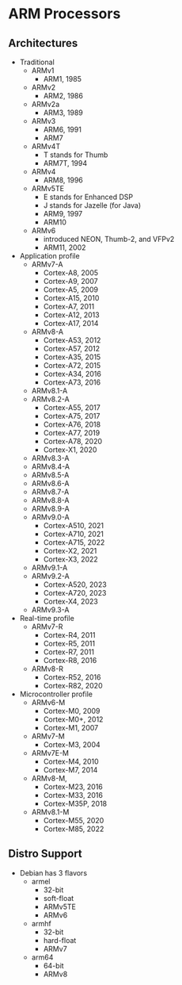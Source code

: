 ARM Processors
==============

## Architectures

- Traditional
  - ARMv1
    - ARM1, 1985
  - ARMv2
    - ARM2, 1986
  - ARMv2a
    - ARM3, 1989
  - ARMv3
    - ARM6, 1991
    - ARM7
  - ARMv4T
    - T stands for Thumb
    - ARM7T, 1994
  - ARMv4
    - ARM8, 1996
  - ARMv5TE
    - E stands for Enhanced DSP
    - J stands for Jazelle (for Java)
    - ARM9, 1997
    - ARM10
  - ARMv6
    - introduced NEON, Thumb-2, and VFPv2
    - ARM11, 2002
- Application profile
  - ARMv7-A
    - Cortex-A8, 2005
    - Cortex-A9, 2007
    - Cortex-A5, 2009
    - Cortex-A15, 2010
    - Cortex-A7, 2011
    - Cortex-A12, 2013
    - Cortex-A17, 2014
  - ARMv8-A
    - Cortex-A53, 2012
    - Cortex-A57, 2012
    - Cortex-A35, 2015
    - Cortex-A72, 2015
    - Cortex-A34, 2016
    - Cortex-A73, 2016
  - ARMv8.1-A
  - ARMv8.2-A
    - Cortex-A55, 2017
    - Cortex-A75, 2017
    - Cortex-A76, 2018
    - Cortex-A77, 2019
    - Cortex-A78, 2020
    - Cortex-X1, 2020
  - ARMv8.3-A
  - ARMv8.4-A
  - ARMv8.5-A
  - ARMv8.6-A
  - ARMv8.7-A
  - ARMv8.8-A
  - ARMv8.9-A
  - ARMv9.0-A
    - Cortex-A510, 2021
    - Cortex-A710, 2021
    - Cortex-A715, 2022
    - Cortex-X2, 2021
    - Cortex-X3, 2022
  - ARMv9.1-A
  - ARMv9.2-A
    - Cortex-A520, 2023
    - Cortex-A720, 2023
    - Cortex-X4, 2023
  - ARMv9.3-A
- Real-time profile
  - ARMv7-R
    - Cortex-R4, 2011
    - Cortex-R5, 2011
    - Cortex-R7, 2011
    - Cortex-R8, 2016
  - ARMv8-R
    - Cortex-R52, 2016
    - Cortex-R82, 2020
- Microcontroller profile
  - ARMv6-M
    - Cortex-M0, 2009
    - Cortex-M0+, 2012
    - Cortex-M1, 2007
  - ARMv7-M
    - Cortex-M3, 2004
  - ARMv7E-M
    - Cortex-M4, 2010
    - Cortex-M7, 2014
  - ARMv8-M, 
    - Cortex-M23, 2016
    - Cortex-M33, 2016
    - Cortex-M35P, 2018
  - ARMv8.1-M
    - Cortex-M55, 2020
    - Cortex-M85, 2022

## Distro Support

- Debian has 3 flavors
  - armel
    - 32-bit
    - soft-float
    - ARMv5TE
    - ARMv6
  - armhf
    - 32-bit
    - hard-float
    - ARMv7
  - arm64
    - 64-bit
    - ARMv8
